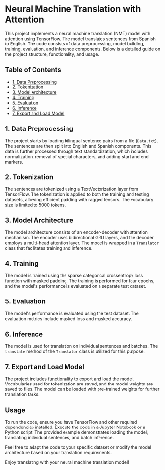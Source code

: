 # Neural Machine Translation with Attention

This project implements a neural machine translation (NMT) model with attention using TensorFlow. The model translates sentences from Spanish to English. The code consists of data preprocessing, model building, training, evaluation, and inference components. Below is a detailed guide on the project structure, functionality, and usage.

## Table of Contents
- [1. Data Preprocessing](#1-data-preprocessing)
- [2. Tokenization](#2-tokenization)
- [3. Model Architecture](#3-model-architecture)
- [4. Training](#4-training)
- [5. Evaluation](#5-evaluation)
- [6. Inference](#6-inference)
- [7. Export and Load Model](#7-export-and-load-model)

## 1. Data Preprocessing
The project starts by loading bilingual sentence pairs from a file (`Data.txt`). The sentences are then split into English and Spanish components. This data is further processed through text standardization, which includes normalization, removal of special characters, and adding start and end markers.

## 2. Tokenization
The sentences are tokenized using a TextVectorization layer from TensorFlow. The tokenization is applied to both the training and testing datasets, allowing efficient padding with ragged tensors. The vocabulary size is limited to 5000 tokens.

## 3. Model Architecture
The model architecture consists of an encoder-decoder with attention mechanism. The encoder uses bidirectional GRU layers, and the decoder employs a multi-head attention layer. The model is wrapped in a `Translator` class that facilitates training and inference.

## 4. Training
The model is trained using the sparse categorical crossentropy loss function with masked padding. The training is performed for four epochs, and the model's performance is evaluated on a separate test dataset.

## 5. Evaluation
The model's performance is evaluated using the test dataset. The evaluation metrics include masked loss and masked accuracy.

## 6. Inference
The model is used for translation on individual sentences and batches. The `translate` method of the `Translator` class is utilized for this purpose.

## 7. Export and Load Model
The project includes functionality to export and load the model. Vocabularies used for tokenization are saved, and the model weights are saved to files. The model can be loaded with pre-trained weights for further translation tasks.

## Usage
To run the code, ensure you have TensorFlow and other required dependencies installed. Execute the code in a Jupyter Notebook or a Python script. The provided example demonstrates loading the model, translating individual sentences, and batch inference.

Feel free to adapt the code to your specific dataset or modify the model architecture based on your translation requirements.

Enjoy translating with your neural machine translation model!
